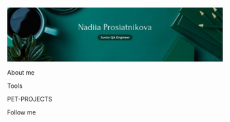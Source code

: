 ![Header](https://github.com/nadiiadi/nadiiadi/blob/main/assets/background.jpg)

About me

Tools

PET-PROJECTS

Follow me
